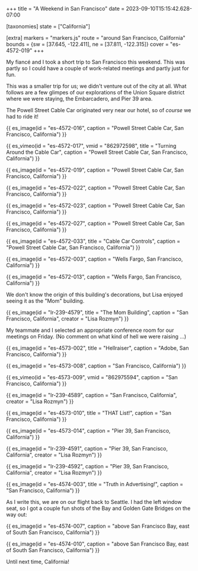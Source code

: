 +++
title = "A Weekend in San Francisco"
date = 2023-09-10T15:15:42.628-07:00

[taxonomies]
state = ["California"]

[extra]
markers = "markers.js"
route = "around San Francisco, California"
bounds = {sw = [37.645, -122.411], ne = [37.811, -122.315]}
cover = "es-4572-019"
+++

My fiancé and I took a short trip to San Francisco this weekend. This was partly so I could have a couple of work-related meetings and partly just for fun.

<!-- more -->

This was a smaller trip for us; we didn't venture out of the city at all. What follows are a few glimpes of our explorations of the Union Square district where we were staying, the Embarcadero, and Pier 39 area.

The Powell Street Cable Car originated very near our hotel, so of _course_ we had to ride it!

{{ es_image(id = "es-4572-016", caption = "Powell Street Cable Car, San Francisco, California") }}

{{ es_vimeo(id = "es-4572-017", vmid = "862972598", title = "Turning Around the Cable Car", caption = "Powell Street Cable Car, San Francisco, California") }}

{{ es_image(id = "es-4572-019", caption = "Powell Street Cable Car, San Francisco, California") }}

{{ es_image(id = "es-4572-022", caption = "Powell Street Cable Car, San Francisco, California") }}

{{ es_image(id = "es-4572-023", caption = "Powell Street Cable Car, San Francisco, California") }}

{{ es_image(id = "es-4572-027", caption = "Powell Street Cable Car, San Francisco, California") }}

{{ es_image(id = "es-4572-033", title = "Cable Car Controls", caption = "Powell Street Cable Car, San Francisco, California") }}

{{ es_image(id = "es-4572-003", caption = "Wells Fargo, San Francisco, California") }}

{{ es_image(id = "es-4572-013", caption = "Wells Fargo, San Francisco, California") }}

We don't know the origin of this building's decorations, but Lisa enjoyed seeing it as the "Mom" building.

{{ es_image(id = "lr-239-4579", title = "The Mom Building", caption = "San Francisco, California", creator = "Lisa Rozmyn") }}

My teammate and I selected an appropriate conference room for our meetings on Friday. (No comment on what kind of hell we were raising ...)

{{ es_image(id = "es-4573-002", title = "Hellraiser", caption = "Adobe, San Francisco, California") }}

{{ es_image(id = "es-4573-008", caption = "San Francisco, California") }}

{{ es_vimeo(id = "es-4573-009", vmid = "862975594", caption = "San Francisco, California") }}

{{ es_image(id = "lr-239-4589", caption = "San Francisco, California", creator = "Lisa Rozmyn") }}

{{ es_image(id = "es-4573-010", title = "THAT List!", caption = "San Francisco, California") }}

{{ es_image(id = "es-4573-014", caption = "Pier 39, San Francisco, California") }}

{{ es_image(id = "lr-239-4591", caption = "Pier 39, San Francisco, California", creator = "Lisa Rozmyn") }}

{{ es_image(id = "lr-239-4592", caption = "Pier 39, San Francisco, California", creator = "Lisa Rozmyn") }}

{{ es_image(id = "es-4574-003", title = "Truth in Advertising!", caption = "San Francisco, California") }}

As I write this, we are on our flight back to Seattle. I had the left window seat, so I got a couple fun shots of the Bay and Golden Gate Bridges on the way out:

{{ es_image(id = "es-4574-007", caption = "above San Francisco Bay, east of South San Francisco, California") }}

{{ es_image(id = "es-4574-010", caption = "above San Francisco Bay, east of South San Francisco, California") }}

Until next time, California!
